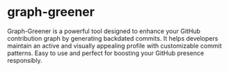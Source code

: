 # graph-greener
Graph-Greener is a powerful tool designed to enhance your GitHub contribution graph by generating backdated commits. It helps developers maintain an active and visually appealing profile with customizable commit patterns. Easy to use and perfect for boosting your GitHub presence responsibly.

